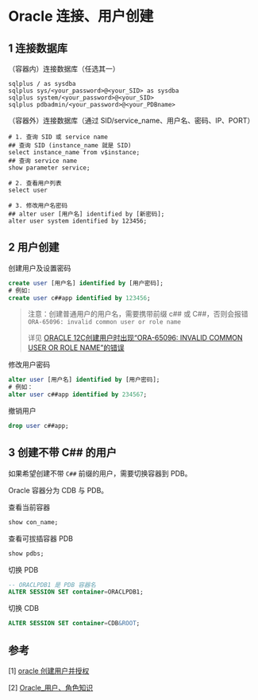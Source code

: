 # Oracle 连接、用户创建



## 1 连接数据库

（容器内）连接数据库（任选其一）

```shell
sqlplus / as sysdba
sqlplus sys/<your_password>@<your_SID> as sysdba
sqlplus system/<your_password>@<your_SID>
sqlplus pdbadmin/<your_password>@<your_PDBname>
```

（容器外）连接数据库（通过 SID/service_name、用户名、密码、IP、PORT）

```shell
# 1. 查询 SID 或 service name
## 查询 SID (instance_name 就是 SID)
select instance_name from v$instance;
## 查询 service name
show parameter service;

# 2. 查看用户列表
select user

# 3. 修改用户名密码
## alter user [用户名] identified by [新密码];
alter user system identified by 123456;
```



## 2 用户创建

创建用户及设置密码

```sql
create user [用户名] identified by [用户密码];
# 例如: 
create user c##app identified by 123456;
```

> 注意：创建普通用户的用户名，需要携带前缀 c## 或 C##，否则会报错 `ORA-65096: invalid common user or role name`
>
> 详见 [ORACLE 12C创建用户时出现“ORA-65096: INVALID COMMON USER OR ROLE NAME”的错误](https://www.freesion.com/article/4270299625/)

修改用户密码

```sql
alter user [用户名] identified by [用户密码];
# 例如：
alter user c##app identified by 234567;
```

撤销用户

```sql
drop user c##app;
```



## 3 创建不带 C## 的用户

如果希望创建不带 `C##` 前缀的用户，需要切换容器到 PDB。

Oracle 容器分为 CDB 与 PDB。

查看当前容器

```sql
show con_name;
```

查看可拔插容器 PDB

```sql
show pdbs;
```

切换 PDB

```sql
-- ORACLPDB1 是 PDB 容器名
ALTER SESSION SET container=ORACLPDB1;
```

切换 CDB

```sql
ALTER SESSION SET container=CDB&ROOT;
```



## 参考

[1] [oracle 创建用户并授权](https://blog.csdn.net/duan196_118/article/details/114027273)

[2] [Oracle_用户、角色知识](https://blog.csdn.net/weixin_41668007/article/details/115739310)



